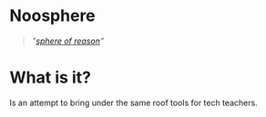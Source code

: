 # Noosphere

> _"[sphere of reason](https://en.wikipedia.org/wiki/Noosphere)"_

# What is it?

Is an attempt to bring under the same roof tools for tech teachers.
